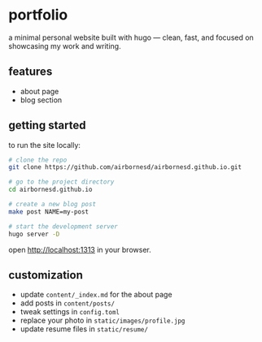# portfolio

a minimal personal website built with hugo — clean, fast, and focused on showcasing my work and writing.

## features

- about page
- blog section

## getting started

to run the site locally:

```bash
# clone the repo
git clone https://github.com/airbornesd/airbornesd.github.io.git

# go to the project directory
cd airbornesd.github.io

# create a new blog post
make post NAME=my-post

# start the development server
hugo server -D
```

open [http://localhost:1313](http://localhost:1313) in your browser.

## customization

- update `content/_index.md` for the about page
- add posts in `content/posts/`
- tweak settings in `config.toml`
- replace your photo in `static/images/profile.jpg`
- update resume files in `static/resume/`
